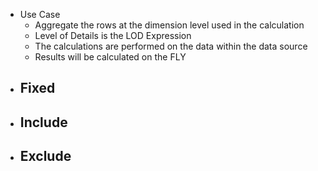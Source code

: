 - Use Case
  - Aggregate the rows at the dimension level used in the calculation
  - Level of Details is the LOD Expression
  - The calculations are performed on the data within the data source
  - Results will be calculated on the FLY
- Fixed
  -
- Include
  -
- Exclude
  - 

